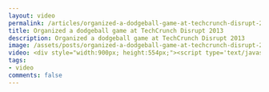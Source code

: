```yaml
---
layout: video
permalink: /articles/organized-a-dodgeball-game-at-techcrunch-disrupt-2013/
title: Organized a dodgeball game at TechCrunch Disrupt 2013
description: Organized a dodgeball game at TechCrunch Disrupt 2013
image: /assets/posts/organized-a-dodgeball-game-at-techcrunch-disrupt-2013/hero.png
video: <div style="width:900px; height:554px;"><script type='text/javascript' src='http://pshared.5min.com/Scripts/PlayerSeed.js?sid=281&width=900&height=554&playList=517760086'></script></div>
tags:
- video
comments: false
---
```


<!-- <div class="hero">{% asset posts/organized-a-dodgeball-game-at-techcrunch-disrupt-2013/hero.png %}</div> -->
